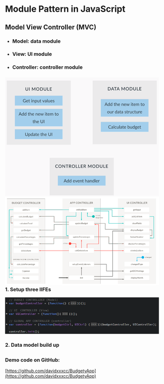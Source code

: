# Module Pattern in JavaScript

## Model View Controller \(MVC\)

* ### Model: data module
* ### View: UI module
* ### Controller: controller module

### ![](/assets/js-25)![](/assets/js-29)1. Setup three IIFEs

![](/assets/js-31)

### 2. Data model build up











## 

### Demo code on GitHub:

[https://github.com/davidxxxcc/BudgetyApp](https://github.com/davidxxxcc/BudgetyApp)

